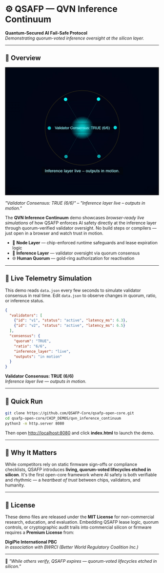 # ⚙️ QSAFP — QVN Inference Continuum

**Quantum-Secured AI Fail-Safe Protocol**  
*Demonstrating quorum-voted inference oversight at the silicon layer.*

---

## 📘 Overview

![Validator Consensus: TRUE (6/6) — Inference layer live – outputs in motion.](../../ASSETS/Gif-QVN_Inference_Oversight_Continuum.gif)

*"Validator Consensus: TRUE (6/6)" – "Inference layer live – outputs in motion."*

The **QVN Inference Continuum** demo showcases *browser-ready live simulations* of how QSAFP enforces AI safety directly at the inference layer through quorum-verified validator oversight. No build steps or compilers — just open in a browser and watch trust in motion.

- 🔐 **Node Layer** — chip-enforced runtime safeguards and lease expiration logic
- 🧠 **Inference Layer** — validator oversight via quorum consensus
- 🌐 **Human Quorum** — gold-ring authorization for reactivation

---

## 🧩 Live Telemetry Simulation

This demo reads `data.json` every few seconds to simulate validator consensus in real time. Edit `data.json` to observe changes in quorum, ratio, or inference status.

```json
{
  "validators": [
    {"id": "v1", "status": "active", "latency_ms": 6.3},
    {"id": "v2", "status": "active", "latency_ms": 6.5}
  ],
  "consensus": {
    "quorum": "TRUE",
    "ratio": "6/6",
    "inference_layer": "live",
    "outputs": "in motion"
  }
}
```

**Validator Consensus: TRUE (6/6)**  
*Inference layer live — outputs in motion.*

---

## 🧪 Quick Run

```bash
git clone https://github.com/QSAFP-Core/qsafp-open-core.git
cd qsafp-open-core/CHIP_DEMOS/qvn_inference_continuum
python3 -m http.server 8080
```

Then open [http://localhost:8080](http://localhost:8080) and click **index.html** to launch the demo.

---

## 🧠 Why It Matters

While competitors rely on static firmware sign-offs or compliance checklists, QSAFP introduces **living, quorum-voted lifecycles etched in silicon**. It's the first open-core framework where AI safety is both verifiable and rhythmic — a *heartbeat of trust* between chips, validators, and humanity.

---

## 🪪 License

These demo files are released under the **MIT License** for non-commercial research, education, and evaluation. Embedding QSAFP lease logic, quorum controls, or cryptographic audit trails into commercial silicon or firmware requires a **Premium License** from:

**DigiPie International PBC**  
*in association with BWRCI (Better World Regulatory Coalition Inc.)*

---

🧩 *"While others verify, QSAFP expires — quorum-voted lifecycles etched in silicon."*

